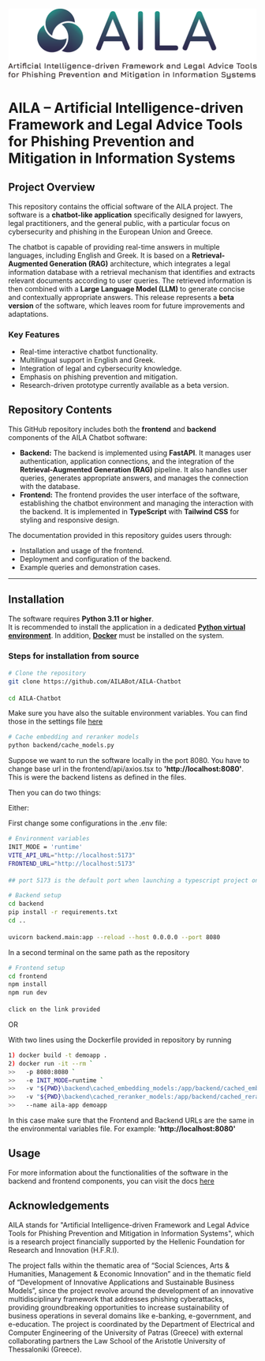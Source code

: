 ![AILA Logo](frontend/src/images/aila_new.png)

# AILA – Artificial Intelligence-driven Framework and Legal Advice Tools for Phishing Prevention and Mitigation in Information Systems

## Project Overview

This repository contains the official software of the AILA project. The software is a **chatbot-like application** specifically designed for lawyers, legal practitioners, and the general public, with a particular focus on cybersecurity and phishing in the European Union and Greece.  

The chatbot is capable of providing real-time answers in multiple languages, including English and Greek. It is based on a **Retrieval-Augmented Generation (RAG)** architecture, which integrates a legal information database with a retrieval mechanism that identifies and extracts relevant documents according to user queries. The retrieved information is then combined with a **Large Language Model (LLM)** to generate concise and contextually appropriate answers. This release represents a **beta version** of the software, which leaves room for future improvements and adaptations.

### Key Features
- Real-time interactive chatbot functionality.  
- Multilingual support in English and Greek.  
- Integration of legal and cybersecurity knowledge.  
- Emphasis on phishing prevention and mitigation.  
- Research-driven prototype currently available as a beta version.  

## Repository Contents
This GitHub repository includes both the **frontend** and **backend** components of the AILA Chatbot software:

- **Backend:** The backend is implemented using **FastAPI**. It manages user authentication, application connections, and the integration of the **Retrieval-Augmented Generation (RAG)** pipeline. It also handles user queries, generates appropriate answers, and manages the connection with the database.  
- **Frontend:** The frontend provides the user interface of the software, establishing the chatbot environment and managing the interaction with the backend. It is implemented in **TypeScript** with **Tailwind CSS** for styling and responsive design.

The documentation provided in this repository guides users through:  
- Installation and usage of the frontend.  
- Deployment and configuration of the backend.  
- Example queries and demonstration cases.  

---

## Installation
The software requires **Python 3.11 or higher**.  
It is recommended to install the application in a dedicated **[Python virtual environment](https://docs.python.org/3/library/venv.html)**. In addition, **[Docker](https://www.docker.com/)** must be installed on the system.  

### Steps for installation from source
```bash
# Clone the repository
git clone https://github.com/AILABot/AILA-Chatbot

cd AILA-Chatbot

```
Make sure you have also the suitable environment variables. You can find those in the settings file [here](https://github.com/AILABot/AILA-Chatbot/blob/main/backend/database/config/config.py)

```bash
# Cache embedding and reranker models
python backend/cache_models.py
```

Suppose we want to run the software locally in the port 8080. You have to change base url in the frontend/api/axios.tsx to **'http://localhost:8080'**. This is were the backend listens as defined in the files.

Then you can do two things:

Either:

First change some configurations in the .env file:

```bash
# Environment variables
INIT_MODE = 'runtime'
VITE_API_URL="http://localhost:5173"
FRONTEND_URL="http://localhost:5173"

## port 5173 is the default port when launching a typescript project on dev mode
```

```bash
# Backend setup
cd backend
pip install -r requirements.txt
cd ..

uvicorn backend.main:app --reload --host 0.0.0.0 --port 8080
```

In a second terminal on the same path as the repository

```bash
# Frontend setup
cd frontend
npm install
npm run dev

click on the link provided
```

OR 

With two lines using the Dockerfile provided in repository by running
```bash
1) docker build -t demoapp .
2) docker run -it --rm `    
>>   -p 8080:8080 `
>>   -e INIT_MODE=runtime `
>>   -v "${PWD}\backend\cached_embedding_models:/app/backend/cached_embedding_models" `
>>   -v "${PWD}\backend\cached_reranker_models:/app/backend/cached_reranker_models" `
>>   --name aila-app demoapp
```

In this case make sure that the Frontend and Backend URLs are the same in the environmental variables file. For example: **'http://localhost:8080'**

## Usage
For more information about the functionalities of the software in the backend and frontend components, you can visit the docs [here](https://gianniskat123.github.io/AILA-Chatbot/)

## Acknowledgements
AILA stands for "Artificial Intelligence-driven Framework and Legal Advice Tools for Phishing Prevention and Mitigation in Information Systems", which is a research project financially supported by the Hellenic Foundation for Research and Innovation (H.F.R.I).

The project falls within the thematic area of “Social Sciences, Arts & Humanities, Management & Economic Innovation” and in the thematic field of “Development of Innovative Applications and Sustainable Business Models”, since the project revolve around the development of an innovative multidisciplinary framework that addresses phishing cyberattacks, providing groundbreaking opportunities to increase sustainability of business operations in several domains like e-banking, e-government, and e-education. The project is coordinated by the Department of Electrical and Computer Engineering of the University of Patras (Greece) with external collaborating partners the Law School of the Aristotle University of Thessaloniki (Greece).


